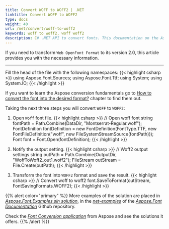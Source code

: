```yaml
---
title: Convert WOFF to WOFF2 | .NET
linktitle: Convert WOFF to WOFF2
type: docs
weight: 40
url: /net/convert/woff-to-woff2
keywords: woff to woff2, woff woff2
description: C# .NET API to convert fonts. This documentation on the Aspose solution is aimed to help you with the conversion from woff to woff2 format.
---
```


If you need to transform `Web OpenFont Format` to its version 2.0, this article provides you with the necessary information.
_____

Fill the head of the file with the following namespaces:
{{< highlight csharp >}} 
using Aspose.Font.Sources;
using Aspose.Font.Ttf;
using System;
using System.IO;
{{< /highlight >}}

If you want to learn the Aspose conversion fundamentals go to 
 [How to convert the font into the desired format?](https://docs.aspose.com//font/net/convert/#how-to-convert-the-font-into-the-desired-format) chapter to find them out.

 Taking the next three steps you will convert `WOFF` to `WOFF2`:

1. Open `Woff` font file.
{{< highlight csharp >}} 
    // Open woff font
    string fontPath = Path.Combine(DataDir, "Montserrat-Regular.woff");
    FontDefinition fontDefinition = new FontDefinition(FontType.TTF, new FontFileDefinition("woff", new FileSystemStreamSource(fontPath)));
    Font font = Font.Open(fontDefinition);
{{< /highlight >}}

2. Notify the output setting.
{{< highlight csharp >}} 
    // Woff2 output settings
    string outPath = Path.Combine(OutputDir, "WoffToWoff2_out1.woff2");
    FileStream outStream = File.Create(outPath);
{{< /highlight >}}

3. Transform the font into `WOFF2` format and save the result.
{{< highlight csharp >}} 
    // Convert woff to woff2
    font.SaveToFormat(outStream, FontSavingFormats.WOFF2);
{{< /highlight >}}

{{% alert color="primary" %}}
More examples of the solution are placed in [*Aspose.Font.Examples.sln solution*](https://github.com/aspose-font/Aspose.Font-Documentation/tree/master/net-examples), in the [*net-examples*](https://github.com/aspose-font/Aspose.Font-Documentation/tree/master/net-examples) of the [*Aspose.Font Documentation*](https://github.com/aspose-font/Aspose.Font-Documentation) Github repository.

Check the [*Font Conversion application*](https://products.aspose.app/font/conversion) from Aspose and see the solutions it offers.
{{% /alert %}}